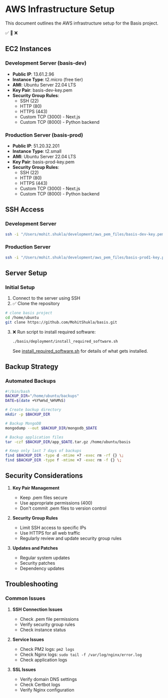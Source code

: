# AWS Infrastructure Setup

This document outlines the AWS infrastructure setup for the Basis project.

✅ 🚧 ❌

## EC2 Instances

### Development Server (basis-dev)
- **Public IP**: 13.61.2.96
- **Instance Type**: t2.micro (free tier)
- **AMI**: Ubuntu Server 22.04 LTS
- **Key Pair**: basis-dev-key.pem
- **Security Group Rules**:
  - SSH (22)
  - HTTP (80)
  - HTTPS (443)
  - Custom TCP (3000) - Next.js
  - Custom TCP (8000) - Python backend

### Production Server (basis-prod)
- **Public IP**: 51.20.32.201
- **Instance Type**: t2.small
- **AMI**: Ubuntu Server 22.04 LTS
- **Key Pair**: basis-prod-key.pem
- **Security Group Rules**:
  - SSH (22)
  - HTTP (80)
  - HTTPS (443)
  - Custom TCP (3000) - Next.js
  - Custom TCP (8000) - Python backend

## SSH Access

### Development Server
```bash
ssh -i "/Users/mohit.shukla/development/aws_pem_files/basis-dev-key.pem" ubuntu@13.61.2.96
```

### Production Server
```bash
ssh -i "/Users/mohit.shukla/development/aws_pem_files/basis-prod1-key.pem" ubuntu@51.20.65.120
```

## Server Setup

### Initial Setup
1. Connect to the server using SSH
2. ✅ Clone the repository

```bash
# clone basis project
cd /home/ubuntu
git clone https://github.com/MohitShukla/basis.git
```

3. ❌ Run script to install required software:
   ```bash
   ./basis/deployment/install_required_software.sh
   ```
   See [install_required_software.sh](../deployment/install_required_software.sh) for details of what gets installed.






## Backup Strategy

### Automated Backups
```bash
#!/bin/bash
BACKUP_DIR="/home/ubuntu/backups"
DATE=$(date +%Y%m%d_%H%M%S)

# Create backup directory
mkdir -p $BACKUP_DIR

# Backup MongoDB
mongodump --out $BACKUP_DIR/mongodb_$DATE

# Backup application files
tar -czf $BACKUP_DIR/app_$DATE.tar.gz /home/ubuntu/basis

# Keep only last 7 days of backups
find $BACKUP_DIR -type d -mtime +7 -exec rm -rf {} \;
find $BACKUP_DIR -type f -mtime +7 -exec rm -f {} \;
```

## Security Considerations

1. **Key Pair Management**
   - Keep .pem files secure
   - Use appropriate permissions (400)
   - Don't commit .pem files to version control

2. **Security Group Rules**
   - Limit SSH access to specific IPs
   - Use HTTPS for all web traffic
   - Regularly review and update security group rules

3. **Updates and Patches**
   - Regular system updates
   - Security patches
   - Dependency updates

## Troubleshooting

### Common Issues

1. **SSH Connection Issues**
   - Check .pem file permissions
   - Verify security group rules
   - Check instance status

2. **Service Issues**
   - Check PM2 logs: `pm2 logs`
   - Check Nginx logs: `sudo tail -f /var/log/nginx/error.log`
   - Check application logs

3. **SSL Issues**
   - Verify domain DNS settings
   - Check Certbot logs
   - Verify Nginx configuration 